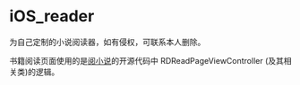 # iOS_reader
为自己定制的小说阅读器，如有侵权，可联系本人删除。



书籍阅读页面使用的是[阅小说](https://github.com/yuenov/reader-ios)的开源代码中 RDReadPageViewController (及其相关类)的逻辑。



